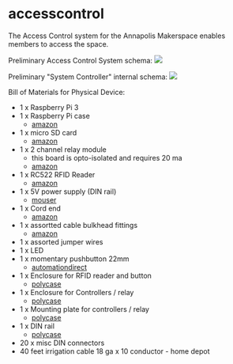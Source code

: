 # accesscontrol

The Access Control system for the Annapolis Makerspace enables members to access the space.

Preliminary Access Control System schema:
![](https://github.com/AnnapolisMakerspace/accesscontrol/blob/basic-schema/docs/images/access_control_schema.png)


Preliminary "System Controller" internal schema:
![](https://github.com/AnnapolisMakerspace/accesscontrol.wiki.git/blob/master/system_controller_schema.png)


Bill of Materials for Physical Device:

- 1 x Raspberry Pi 3
- 1 x Raspberry Pi case
  - [amazon](https://www.amazon.com/Eleduino-Raspberry-Model-Acrylic-Enclosure/dp/B01CQRROLW/ref=pd_sim_147_17?_encoding=UTF8&pd_rd_i=B01CQRROLW&pd_rd_r=KFT5HR4HTWFZKAF1GW40&pd_rd_w=Dl2CY&pd_rd_wg=kQhCi&psc=1&refRID=KFT5HR4HTWFZKAF1GW40)
- 1 x micro SD card
  - [amazon](https://www.amazon.com/Samsung-Class-Adapter-MB-MG16EA-AM/dp/B014W1ZL3S/ref=sr_1_16?s=pc&ie=UTF8&qid=1497537903&sr=1-16&refinements=p_n_feature_two_browse-bin%3A6518303011)
- 1 x 2 channel relay module
  - this board is opto-isolated and requires 20 ma
  - [amazon](https://www.amazon.com/dp/B00E0NTPP4)
- 1 x RC522 RFID Reader
  - [amazon](https://www.amazon.com/dp/B01CSASXHG/)
- 1 x 5V power supply (DIN rail)
  - [mouser](http://www.mouser.com/ProductDetail/Mean-Well/HDR-15-5/?qs=sGAEpiMZZMsZudspt76%2fSnjD3hrdOuSf%2fFISIe3%2fDfbVQF2pj%2fuOWQ%3d%3d)
- 1 x Cord end
  - [amazon](https://www.amazon.com/Power-Cord-3-Prong-Grounded-Black/dp/B0069VW6K6)
- 1 x assortted cable bulkhead fittings
  - [amazon](https://www.amazon.com/gp/product/B01ICZAJL4)
- 1 x assorted jumper wires
- 1 x LED
- 1 x momentary pushbutton 22mm
  - [automationdirect](https://www.automationdirect.com/adc/Shopping/Catalog/Pushbuttons_-z-_Switches_-z-_Indicators/22mm_Plastic/Non-Illuminated_Pushbuttons_Flush_-a-_Extended/GCX3100)
- 1 x Enclosure for RFID reader and button
  - [polycase](https://www.polycase.com/ml-34f-1508)
- 1 x Enclosure for Controllers / relay
  - [polycase](https://www.polycase.com/WH-08)
- 1 x Mounting plate for controllers / relay
  - [polycase](https://www.polycase.com/wh-08k-01)
- 1 x DIN rail
  - [polycase](https://www.polycase.com/dr-14)
- 20 x misc DIN connectors
- 40 feet irrigation cable 18 ga x 10 conductor - home depot
